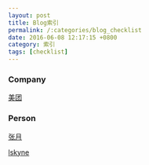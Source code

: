 ```yaml
---
layout: post
title: Blog索引
permalink: /:categories/blog_checklist
date: 2016-06-08 12:17:15 +0800
category: 索引
tags: [checklist]
---
```


### Company

[美团](http://tech.meituan.com/)

### Person

[张月](http://heipark.iteye.com/)

[lskyne](http://blog.csdn.net/lskyne)

